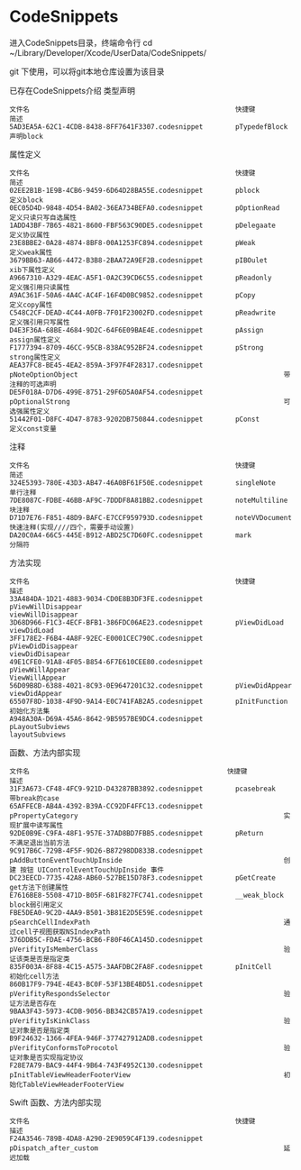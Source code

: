 # CodeSnippets

进入CodeSnippets目录，终端命令行 cd ~/Library/Developer/Xcode/UserData/CodeSnippets/

git 下使用，可以将git本地仓库设置为该目录

已存在CodeSnippets介绍
类型声明
	
	文件名                                                   快捷键                                                               简述
	5AD3EA5A-62C1-4CDB-8438-8FF7641F3307.codesnippet		pTypedefBlock														声明block


属性定义

	文件名                                                   快捷键                                                               简述
	02EE2B1B-1E9B-4CB6-9459-6D64D28BA55E.codesnippet		pblock																定义block
	0EC05D4D-9848-4D54-BA02-36EA734BEFA0.codesnippet		pOptionRead															定义只读只写自选属性
	1ADD43BF-7B65-4821-8600-FBF563C90DE5.codesnippet		pDelegaate															定义协议属性
	23E8BBE2-0A28-4874-8BF8-00A1253FC894.codesnippet		pWeak																定义weak属性
	3679BB63-AB66-4472-B3B8-2BAA72A9EF2B.codesnippet		pIBOulet															xib下属性定义
	A9667310-A329-4EAC-A5F1-0A2C39CD6C55.codesnippet		pReadonly															定义强引用只读属性
	A9AC361F-50A6-4A4C-AC4F-16F4D0BC9852.codesnippet		pCopy																定义copy属性
	C548C2CF-DEAD-4C44-A0FB-7F01F23002FD.codesnippet		pReadwrite															定义强引用只写属性
	D4E3F36A-68BE-4684-9D2C-64F6E09BAE4E.codesnippet		pAssign																assign属性定义
	F1777394-8709-46CC-95CB-838AC952BF24.codesnippet		pStrong																strong属性定义
    AEA37FC8-BE45-4EA2-859A-3F97F4F28317.codesnippet        pNoteOptionObject                                                   带注释的可选声明
    DE5F018A-D7D6-499E-8751-29F6D5A0AF54.codesnippet        pOptionalStrong                                                     可选强属性定义
    51442F01-D8FC-4D47-8783-9202DB750844.codesnippet        pConst                                                              定义const变量
	
注释

	文件名                                                   快捷键                                                               简述
	324E5393-780E-43D3-AB47-46A0BF61F50E.codesnippet		singleNote															单行注释
	7DE8087C-FDBE-46BB-AF9C-7DDDF8A81BB2.codesnippet		noteMultiline														块注释
	D71D7E76-F851-48D9-BAFC-E7CCF959793D.codesnippet		noteVVDocument														快速注释(实现////四个，需要手动设置)
	DA20C0A4-66C5-445E-B912-ABD25C7D60FC.codesnippet		mark																分隔符
	
方法实现

	文件名                                                   快捷键                                                               描述
	33A484DA-1D21-4883-9034-CD0E8B3DF3FE.codesnippet		pViewWillDisappear													viewWillDisappear
    3D68D966-F1C3-4ECF-BFB1-386FDC06AE23.codesnippet		pViewDidLoad														viewDidLoad
    3FF178E2-F6B4-4A8F-92EC-E0001CEC790C.codesnippet		pViewDidDisappear													viewDidDisapear
    49E1CFE0-91A8-4F05-B854-6F7E610CEE80.codesnippet		pViewWillAppear														ViewWillAppear
    56D09B8D-6388-4021-8C93-0E9647201C32.codesnippet		pViewDidAppear														viewDidAppear
    65507F8D-1038-4F9D-9A14-E0C741FAB2A5.codesnippet		pInitFunction														初始化方法集
    A948A30A-D69A-45A6-8642-9B5957BE9DC4.codesnippet		pLayoutSubviews														layoutSubviews
	
函数、方法内部实现

	文件名													快捷键                                                               描述
	31F3A673-CF48-4FC9-921D-D43287BB3892.codesnippet		pcasebreak															带break的case
    65AFFECB-AB4A-4392-B39A-CC92DF4FFC13.codesnippet		pPropertyCategory													实现扩展中读写属性
    92DE0B9E-C9FA-48F1-957E-37AD8BD7FBB5.codesnippet		pReturn																不满足退出当前方法
    9C917B6C-729B-4F5F-9D26-B87298DD833B.codesnippet		pAddButtonEventTouchUpInside										创建 按钮 UIControlEventTouchUpInside 事件
    DC23EECD-7735-42A8-AB60-527BE15D78F3.codesnippet		pGetCreate															get方法下创建属性
    E7616BE8-5508-471D-B05F-681F827FC741.codesnippet        __weak_block                                                        block弱引用定义
    FBE5DEA0-9C2D-4AA9-B501-3B81E2D5E59E.codesnippet        pSearchCellIndexPath                                                通过cell子视图获取NSIndexPath
    376DDB5C-FDAE-4756-BCB6-F80F46CA145D.codesnippet        pVerifityIsMemberClass                                              验证该类是否是指定类
    835F003A-8F88-4C15-A575-3AAFDBC2FA8F.codesnippet        pInitCell                                                           初始化cell方法
    860B17F9-794E-4E43-BC0F-53F13BE4BD51.codesnippet        pVerifityRespondsSelector                                           验证方法是否存在
    9BAA3F43-5973-4CDB-9056-BB342CB57A19.codesnippet        pVerifityIsKinkClass                                                验证对象是否是指定类
    B9F24632-1366-4FEA-946F-377427912ADB.codesnippet        pVerifityConformsToProcotol                                         验证对象是否实现指定协议
    F28E7A79-BAC9-44F4-9B64-743F4952C130.codesnippet        pInitTableViewHeaderFooterView                                      初始化TableViewHeaderFooterView


Swift
函数、方法内部实现

	文件名                                                   快捷键                                                               描述
	F24A3546-789B-4DA8-A290-2E9059C4F139.codesnippet		pDispatch_after_custom												延迟加载
